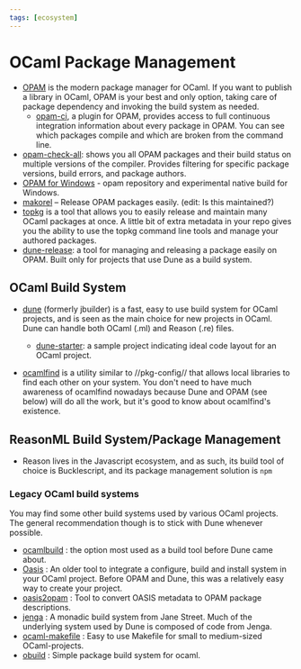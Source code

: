 ```yaml
---
tags: [ecosystem]
---
```


# OCaml Package Management

* [OPAM](http://opam.ocaml.org/)  is the modern package manager for OCaml. If you want to publish a library
in OCaml, OPAM is your best and only option, taking care of package dependency and invoking the build system as needed.
    * [opam-ci](https://github.com/ocaml/infrastructure/wiki/Using-the-opam-ci-tool), a plugin for OPAM,
    provides access to full continuous integration information about every package in OPAM.
    You can see which packages compile and which are broken from the command line.
* [opam-check-all](http://check.ocamllabs.io/): shows you all OPAM packages and their build status
on multiple versions of the compiler.
Provides filtering for specific package versions, build errors, and package authors.
* [OPAM for Windows](https://fdopen.github.io/opam-repository-mingw)  - opam repository and experimental
native build for Windows.
* [makorel](https://github.com/sagotch/makorel)  – Release OPAM packages easily. (edit: Is this maintained?)
* [topkg](https://github.com/dbuenzli/topkg)  is a tool that allows you to easily release and maintain
many OCaml packages at once. A little bit of extra metadata in your repo gives you the ability to use the
topkg command line tools and manage your authored packages.
* [dune-release](https://github.com/samoht/dune-release): a tool for managing and releasing a package easily
on OPAM. Built only for projects that use Dune as a build system.

## OCaml Build System

* [dune](https://github.com/ocaml/dune)  (formerly jbuilder) is a fast, easy to use build system for OCaml
projects, and is seen as the main choice for new projects in OCaml. Dune can handle both OCaml (.ml) and
Reason (.re) files.

  * [dune-starter](https://github.com/mjambon/dune-starter):
  a sample project indicating ideal code layout for an OCaml project.

* [ocamlfind](http://projects.camlcity.org/projects/findlib.html)  is a utility similar to //pkg-config//
that allows local libraries to find each other on your system. You don't need to have much awareness of 
ocamlfind nowadays because Dune and OPAM (see below) will do all the work, but it's good to know about
ocamlfind's existence.

## ReasonML Build System/Package Management

* Reason lives in the Javascript ecosystem, and as such, its build tool of choice is Bucklescript, and its
package management solution is `npm`

### Legacy OCaml build systems

You may find some other build systems used by various OCaml projects. The general recommendation though is to
stick with Dune whenever possible.

* [ocamlbuild](http://ocaml.org/learn/tutorials/ocamlbuild/) : the option most used as a build tool before Dune
came about.
* [Oasis](http://oasis.forge.ocamlcore.org/) : An older tool to integrate a configure, build and install system
in your OCaml project.  Before OPAM and Dune, this was a relatively easy way to create your project.
* [oasis2opam](https://github.com/ocaml/oasis2opam) : Tool to convert OASIS metadata to OPAM package descriptions.
* [jenga](https://github.com/janestreet/jenga) : A monadic build system from Jane Street. Much of the underlying
system used by Dune is composed of code from Jenga.
* [ocaml-makefile](https://github.com/mmottl/ocaml-makefile) : Easy to use Makefile for small to medium-sized
OCaml-projects.
* [obuild](https://github.com/ocaml-obuild/obuild) : Simple package build system for ocaml.

